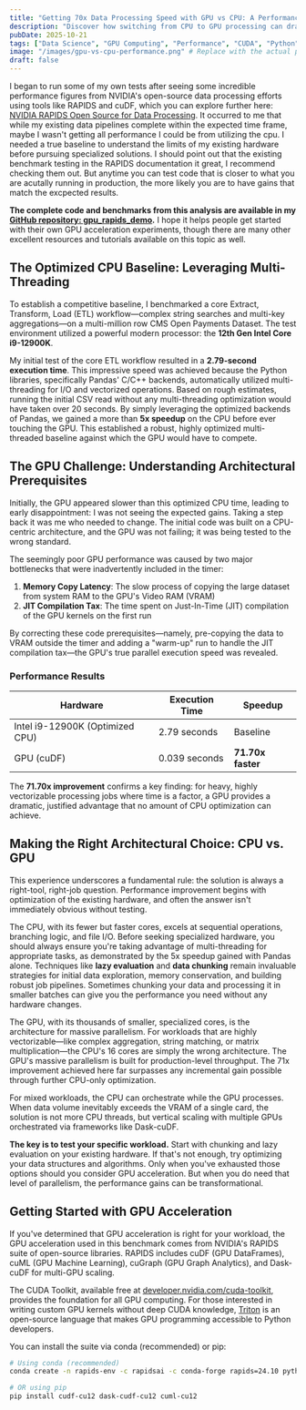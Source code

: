 ```yaml
---
title: "Getting 70x Data Processing Speed with GPU vs CPU: A Performance Deep Dive"
description: "Discover how switching from CPU to GPU processing can dramatically accelerate your data workflows, with real-world benchmarks and implementation strategies."
pubDate: 2025-10-21
tags: ["Data Science", "GPU Computing", "Performance", "CUDA", "Python", "Machine Learning"]
image: "/images/gpu-vs-cpu-performance.png" # Replace with the actual path to your cover image
draft: false
---
```


I began to run some of my own tests after seeing some incredible performance figures from NVIDIA's open-source data processing efforts using tools like RAPIDS and cuDF, which you can explore further here: [NVIDIA RAPIDS Open Source for Data Processing](https://rapids.ai/). It occurred to me that while my existing data pipelines complete within the expected time frame, maybe I wasn't getting all performance I could be from utilizing the cpu.  I needed a true baseline to understand the limits of my existing hardware before pursuing specialized solutions. I should point out that the existing benchmark testing in the RAPIDS documentation it great, I recommend checking them out.  But anytime you can test code that is closer to what you are acutally running in production, the more likely you are to have gains that match the excpected results.

**The complete code and benchmarks from this analysis are available in my [GitHub repository: gpu_rapids_demo](https://github.com/TJAdryan/gpu_rapids_demo).** I hope it helps people get started with their own GPU acceleration experiments, though there are many other excellent resources and tutorials available on this topic as well.


## The Optimized CPU Baseline: Leveraging Multi-Threading

To establish a competitive baseline, I benchmarked a core Extract, Transform, Load (ETL) workflow—complex string searches and multi-key aggregations—on a multi-million row CMS Open Payments Dataset. The test environment utilized a powerful modern processor: the **12th Gen Intel Core i9-12900K**.

My initial test of the core ETL workflow resulted in a **2.79-second execution time**. This impressive speed was achieved because the Python libraries, specifically Pandas' C/C++ backends, automatically utilized multi-threading for I/O and vectorized operations. Based on rough estimates, running the initial CSV read without any multi-threading optimization would have taken over 20 seconds. By simply leveraging the optimized backends of Pandas, we gained a more than **5x speedup** on the CPU before ever touching the GPU. This established a robust, highly optimized multi-threaded baseline against which the GPU would have to compete.

## The GPU Challenge: Understanding Architectural Prerequisites

Initially, the GPU appeared slower than this optimized CPU time, leading to early disappointment: I was not seeing the expected gains. Taking a step back it was me who needed to change. The initial code was built on a CPU-centric architecture, and the GPU was not failing; it was being tested to the wrong standard.

The seemingly poor GPU performance was caused by two major bottlenecks that were inadvertently included in the timer:

1. **Memory Copy Latency**: The slow process of copying the large dataset from system RAM to the GPU's Video RAM (VRAM)
2. **JIT Compilation Tax**: The time spent on Just-In-Time (JIT) compilation of the GPU kernels on the first run

By correcting these code prerequisites—namely, pre-copying the data to VRAM outside the timer and adding a "warm-up" run to handle the JIT compilation tax—the GPU's true parallel execution speed was revealed.

### Performance Results

| Hardware | Execution Time | Speedup |
|----------|----------------|---------|
| Intel i9-12900K (Optimized CPU) | 2.79 seconds | Baseline |
| GPU (cuDF) | 0.039 seconds | **71.70x faster** |

The **71.70x improvement** confirms a key finding: for heavy, highly vectorizable processing jobs where time is a factor, a GPU provides a dramatic, justified advantage that no amount of CPU optimization can achieve.

## Making the Right Architectural Choice: CPU vs. GPU

This experience underscores a fundamental rule: the solution is always a right-tool, right-job question. Performance improvement begins with optimization of the existing hardware, and often the answer isn't immediately obvious without testing.

The CPU, with its fewer but faster cores, excels at sequential operations, branching logic, and file I/O. Before seeking specialized hardware, you should always ensure you're taking advantage of multi-threading for appropriate tasks, as demonstrated by the 5x speedup gained with Pandas alone. Techniques like **lazy evaluation** and **data chunking** remain invaluable strategies for initial data exploration, memory conservation, and building robust job pipelines. Sometimes chunking your data and processing it in smaller batches can give you the performance you need without any hardware changes.

The GPU, with its thousands of smaller, specialized cores, is the architecture for massive parallelism. For workloads that are highly vectorizable—like complex aggregation, string matching, or matrix multiplication—the CPU's 16 cores are simply the wrong architecture. The GPU's massive parallelism is built for production-level throughput. The 71x improvement achieved here far surpasses any incremental gain possible through further CPU-only optimization.

For mixed workloads, the CPU can orchestrate while the GPU processes. When data volume inevitably exceeds the VRAM of a single card, the solution is not more CPU threads, but vertical scaling with multiple GPUs orchestrated via frameworks like Dask-cuDF.

**The key is to test your specific workload.** Start with chunking and lazy evaluation on your existing hardware. If that's not enough, try optimizing your data structures and algorithms. Only when you've exhausted those options should you consider GPU acceleration. But when you do need that level of parallelism, the performance gains can be transformational.

## Getting Started with GPU Acceleration

If you've determined that GPU acceleration is right for your workload, the GPU acceleration used in this benchmark comes from NVIDIA's RAPIDS suite of open-source libraries. RAPIDS includes cuDF (GPU DataFrames), cuML (GPU Machine Learning), cuGraph (GPU Graph Analytics), and Dask-cuDF for multi-GPU scaling.

The CUDA Toolkit, available free at [developer.nvidia.com/cuda-toolkit](https://developer.nvidia.com/cuda-toolkit), provides the foundation for all GPU computing. For those interested in writing custom GPU kernels without deep CUDA knowledge, [Triton](https://triton-lang.org/) is an open-source language that makes GPU programming accessible to Python developers.

You can install the suite via conda (recommended) or pip:

```bash
# Using conda (recommended)
conda create -n rapids-env -c rapidsai -c conda-forge rapids=24.10 python=3.11 cudatoolkit=12.0

# OR using pip
pip install cudf-cu12 dask-cudf-cu12 cuml-cu12
```